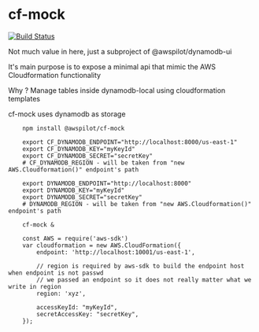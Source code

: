 # cf-mock

[![Build Status](https://travis-ci.org/awspilot/s3-mock.svg?branch=master)](https://travis-ci.org/awspilot/s3-mock)

Not much value in here, just a subproject of @awspilot/dynamodb-ui

It's main purpose is to expose a minimal api that mimic the AWS Cloudformation functionality

Why ? Manage tables inside dynamodb-local using cloudformation templates


cf-mock uses dynamodb as storage

```
	npm install @awspilot/cf-mock
```

```
	export CF_DYNAMODB_ENDPOINT="http://localhost:8000/us-east-1"
	export CF_DYNAMODB_KEY="myKeyId"
	export CF_DYNAMODB_SECRET="secretKey"
	# CF_DYNAMODB_REGION - will be taken from "new AWS.Cloudformation()" endpoint's path

	export DYNAMODB_ENDPOINT="http://localhost:8000"
	export DYNAMODB_KEY="myKeyId"
	export DYNAMODB_SECRET="secretKey"
	# DYNAMODB_REGION - will be taken from "new AWS.Cloudformation()" endpoint's path

 	cf-mock &
```

```
	const AWS = require('aws-sdk')
	var cloudformation = new AWS.CloudFormation({
		endpoint: 'http://localhost:10001/us-east-1',

		// region is required by aws-sdk to build the endpoint host when endpoint is not passwd
		// we passed an endpoint so it does not really matter what we write in region
		region: 'xyz',

		accessKeyId: "myKeyId",
		secretAccessKey: "secretKey",
	});

```
